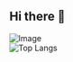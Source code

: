 ## Hi there 👋

![Image](https://github-readme-stats-ten-red-88.vercel.app/api?username=leonardoct3&show_icons=true&theme=radical&v=3)
<br>
![Top Langs](https://github-readme-stats-ten-red-88.vercel.app/api/top-langs/?username=leonardoct3&size_weight=0.5&count_weight=0.5&hide=Jupyter%20Notebook&theme=radical&hide_progress=true)

<!--
**leonardoct3/leonardoct3** is a ✨ _special_ ✨ repository because its `README.md` (this file) appears on your GitHub profile.

Here are some ideas to get you started:

- 🔭 I’m currently working on ...
- 🌱 I’m currently learning ...
- 👯 I’m looking to collaborate on ...
- 🤔 I’m looking for help with ...
- 💬 Ask me about ...
- 📫 How to reach me: ...
- 😄 Pronouns: ...
- ⚡ Fun fact: ...
-->
